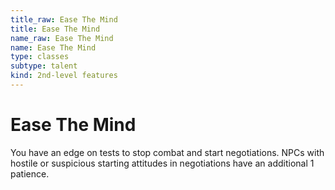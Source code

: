 ```yaml
---
title_raw: Ease The Mind
title: Ease The Mind
name_raw: Ease The Mind
name: Ease The Mind
type: classes
subtype: talent
kind: 2nd-level features
---
```


# Ease The Mind

You have an edge on tests to stop combat and start negotiations. NPCs with hostile or suspicious starting attitudes in negotiations have an additional 1 patience.
